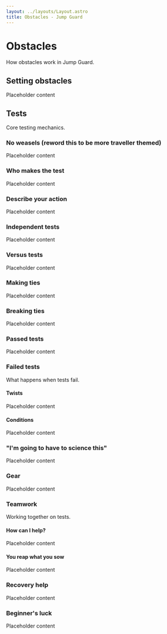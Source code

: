 ```yaml
---
layout: ../layouts/Layout.astro
title: Obstacles - Jump Guard
---
```


# Obstacles

How obstacles work in Jump Guard.

## Setting obstacles

Placeholder content

## Tests

Core testing mechanics.

### No weasels (reword this to be more traveller themed)

Placeholder content

### Who makes the test

Placeholder content

### Describe your action

Placeholder content

### Independent tests

Placeholder content

### Versus tests

Placeholder content

### Making ties

Placeholder content

### Breaking ties

Placeholder content

### Passed tests

Placeholder content

### Failed tests

What happens when tests fail.

#### Twists

Placeholder content

#### Conditions

Placeholder content

### "I'm going to have to science this"

Placeholder content

### Gear

Placeholder content

### Teamwork

Working together on tests.

#### How can I help?

Placeholder content

#### You reap what you sow

Placeholder content

### Recovery help

Placeholder content

### Beginner's luck

Placeholder content